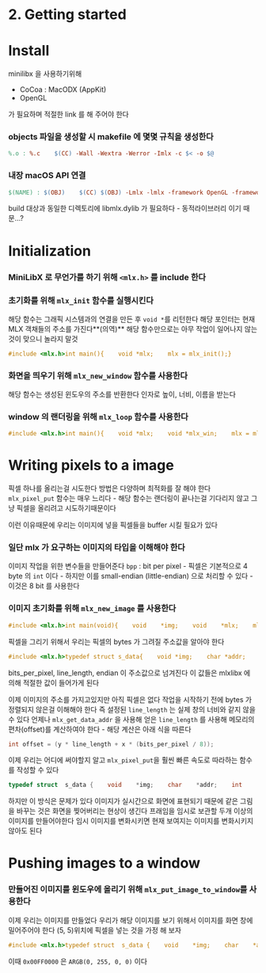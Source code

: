 # 2. Getting started

# Install

minilibx 을 사용하기위해

- CoCoa : MacODX (AppKit)
- OpenGL

가 필요하며 적절한 link 를 해 주어야 한다

### objects 파일을 생성할 시 makefile 에 몇몇 규칙을 생성한다

```makefile
%.o : %.c    $(CC) -Wall -Wextra -Werror -Imlx -c $< -o $@
```

### 내장 macOS API 연결

```makefile
$(NAME) : $(OBJ)    $(CC) $(OBJ) -Lmlx -lmlx -framework OpenGL -framework AppKit -o $(NAME)
```

build 대상과 동일한 디렉토리에 libmlx.dylib 가 필요하다 - 동적라이브러리 이기 때문…?

# Initialization

### MiniLibX 로 무언가를 하기 위해 `<mlx.h>` 를 include 한다

### 초기화를 위해 `mlx_init` 함수를 실행시킨다

해당 함수는 그래픽 시스템과의 연결을 만든 후 `void *`를 리턴한다 해당 포인터는 현재 MLX 객채들의 주소를 가진다**(의역)** 해당 함수만으로는 아무 작업이 일어나지 않는것이 맞으니 놀라지 말것

```c
#include <mlx.h>int main(){    void *mlx;    mlx = mlx_init();}
```

### 화면을 띄우기 위해 `mlx_new_window` 함수를 사용한다

해당 함수는 생성된 윈도우의 주소를 반환한다 인자로 높이, 너비, 이름을 받는다

### window 의 랜더링을 위해 `mlx_loop` 함수를 사용한다

```c
#include <mlx.h>int main(){    void *mlx;    void *mlx_win;    mlx = mlx_init();    mlx_win = mlx_new_window(mlx, 1920, 1080, "Hello world!");    mlx_loop(mlx);}
```

# Writing pixels to a image

픽셀 하나를 올리는걸 시도한다 방법은 다양하며 최적화를 잘 해야 한다 `mlx_pixel_put` 함수는 매우 느리다 - 해당 함수는 랜더링이 끝나는걸 기다리지 않고 그냥 픽셀을 올리려고 시도하기때문이다

이런 이유때문에 우리는 이미지에 넣을 픽셀들을 buffer 시킬 필요가 있다

### 일단 mlx 가 요구하는 이미지의 타입을 이해해야 한다

이미지 작업을 위한 변수들을 만들어준다 `bpp` : bit per pixel - 픽셀은 기본적으로 4 byte 의 `int` 이다 - 하지만 이를 small-endian (little-endian) 으로 처리할 수 있다 - 이것은 8 bit 를 사용한다

### 이미지 초기화를 위해 `mlx_new_image` 를 사용한다

```c
#include <mlx.h>int main(void){    void    *img;    void    *mlx;    mlx = mlx_init();    img = mlx_new_image(mlx, 1920, 1080);}
```

픽셀을 그리기 위해서 우리는 픽셀의 bytes 가 그려질 주소값을 알아야 한다

```c
#include <mlx.h>typedef struct s_data{    void *img;    char *addr;    int bits_per_pixel;    int line_length;    int endian;} t_data;int main(){    void *mlx;    t_data img;    mlx = mlx_init();    img.img = mlx_new_image(mlx, 1920, 1080);/* 이미지를 만든 다음** mlx_get_data_addr 함수를 호출한다** 이 함수에는 bits_per_pixel, line_length, endian 이 들어간다** 이후 현재 데이터의 주소에 따라 적절히 설정된다 */    img.addr = mlx_get_data_addr(img.img, &img.bits_per_pixel, &img.line_length, &img.endian);}
```

bits_per_pixel, line_length, endian 이 주소값으로 넘겨진다 이 값들은 mlxlibx 에 의해 적절한 값이 들어가게 된다

이제 이미지의 주소를 가지고있지만 아직 픽셀은 없다 작업을 시작하기 전에 bytes 가 정렬되지 않은걸 이해해야 한다 즉 설정된 `line_length` 는 실제 창의 너비와 같지 않을 수 있다 언제나 `mlx_get_data_addr` 을 사용해 얻은 `line_length` 를 사용해 메모리의 편차(offset)를 계산하여야 한다 - 해당 계산은 아래 식을 따른다

```c
int offset = (y * line_length + x * (bits_per_pixel / 8));
```

이제 우리는 어디에 써야할지 알고 `mlx_pixel_put`을 훨씬 빠른 속도로 따라하는 함수를 작성할 수 있다

```c
typedef struct  s_data {    void    *img;    char    *addr;    int     bits_per_pixel;    int     line_length;    int     endian;}               t_data;void    my_mlx_pixel_put(t_data *data, int x, int y, int color){    char    *dst;    dst = data->addr + (y * data->line_length + x * (data->bits_per_pixel / 8));    *(unsigned int*)dst = color;}
```

하지만 이 방식은 문제가 있다 이미지가 실시간으로 화면에 표현되기 때문에 같은 그림을 바꾸는 것은 화면을 찢어버리는 현상이 생긴다 프래임을 임시로 보관할 두개 이상의 이미지를 만들어야한다 임시 이미지를 변화시키면 현재 보여지는 이미지를 변화시키지 않아도 된다

# Pushing images to a window

### 만들어진 이미지를 윈도우에 올리기 위해 `mlx_put_image_to_window`를 사용한다

이제 우리는 이미지를 만들었다 우리가 해당 이미지를 보기 위해서 이미지를 화면 창에 밀어주어야 한다 (5, 5)위치에 픽셀을 넣는 것을 가정 해 보자

```c
#include <mlx.h>typedef struct  s_data {    void    *img;    char    *addr;    int     bits_per_pixel;    int     line_length;    int     endian;}               t_data;int main(void){    void    *mlx;    void    *mlx_win;    t_data  img;    mlx = mlx_init();    mlx_win = mlx_new_window(mlx, 1920, 1080, "Hello world!");    img.img = mlx_new_image(mlx, 1920, 1080);    img.addr = mlx_get_data_addr(img.img, &img.bits_per_pixel, &img.line_length,                                &img.endian);    my_mlx_pixel_put(&img, 5, 5, 0x00FF0000);    mlx_put_image_to_window(mlx, mlx_win, img.img, 0, 0);    mlx_loop(mlx);}
```

이때 `0x00FF0000` 은 `ARGB(0, 255, 0, 0)` 이다